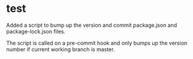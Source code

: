 # test  
Added a script to bump up the version and commit package.json and package-lock.json files.  
  
The script is called on a pre-commit hook and only bumps up the version number if current working branch is master.